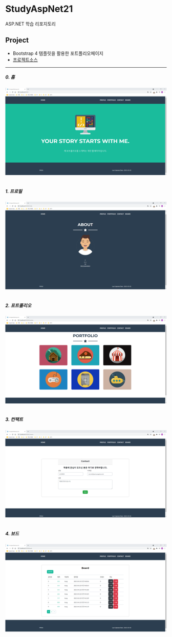 # StudyAspNet21
ASP.NET 학습 리포지토리


## Project
- Bootstrap 4 템플릿을 활용한 포트폴리오페이지
- [프로젝트소스](https://github.com/HongryeolSeong/StudyAspNet21/tree/main/MvcSolutions/MyPortfolio_Oneself)

---

##### 0. 홈

![결과1](https://github.com/HongryeolSeong/StudyAspNet21/blob/main/resimg/home.png "홈")
<br>
<br>

##### 1. 프로필

![결과2](https://github.com/HongryeolSeong/StudyAspNet21/blob/main/resimg/profile.png "프로필")
<br>
<br>

##### 2. 포트폴리오

![결과3](https://github.com/HongryeolSeong/StudyAspNet21/blob/main/resimg/portfolio.png "포트폴리오")
<br>
<br>

##### 3. 컨택트

![결과4](https://github.com/HongryeolSeong/StudyAspNet21/blob/main/resimg/contact.png "컨택트")
<br>
<br>

##### 4. 보드

![결과5](https://github.com/HongryeolSeong/StudyAspNet21/blob/main/resimg/board.png "보드")
<br>
<br>
